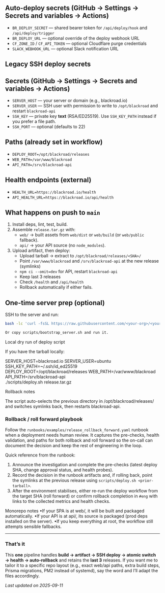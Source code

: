 
## Auto-deploy secrets (GitHub → Settings → Secrets and variables → Actions)
- `BR_DEPLOY_SECRET` — shared bearer token for `/api/deploy/hook` and `/api/deploy/trigger`
- `BR_DEPLOY_URL` — optional override of the deploy webhook URL
- `CF_ZONE_ID` / `CF_API_TOKEN` — optional Cloudflare purge credentials
- `SLACK_WEBHOOK_URL` — optional Slack notification URL

## Legacy SSH deploy secrets
## Secrets (GitHub → Settings → Secrets and variables → Actions)
- `SERVER_HOST` — your server or domain (e.g., blackroad.io)
- `SERVER_USER` — SSH user with permission to write to `/opt/blackroad` and restart `blackroad-api`
- `SSH_KEY` — private key **text** (RSA/ED25519). Use `SSH_KEY_PATH` instead if you prefer a file path.
- `SSH_PORT` — optional (defaults to 22)

## Paths (already set in workflow)
- `DEPLOY_ROOT=/opt/blackroad/releases`
- `WEB_PATH=/var/www/blackroad`
- `API_PATH=/srv/blackroad-api`

## Health endpoints (external)
- `HEALTH_URL=https://blackroad.io/health`
- `API_HEALTH_URL=https://blackroad.io/api/health`

## What happens on push to `main`
1. Install deps, lint, test, build.
2. Assemble `release.tar.gz` with:
   - `web/` → built assets from `web/dist` or `web/build` (or `web/public` fallback).
   - `api/` → your API source (no `node_modules`).
3. Upload artifact, then deploy:
   - Upload tarball → extract to `/opt/blackroad/releases/<SHA>/`
   - Point `/var/www/blackroad` and `/srv/blackroad-api` at the new release (symlinks)
   - `npm ci --omit=dev` for API, restart `blackroad-api`
   - Keep last 3 releases
   - Check `/health` and `/api/health`
   - Rollback automatically if either fails.

## One-time server prep (optional)
SSH to the server and run:
```sh
bash -lc 'curl -fsSL https://raw.githubusercontent.com/<your-org>/<your-repo>/main/scripts/bootstrap_server.sh | sh'

Or copy scripts/bootstrap_server.sh and run it.
```

Local dry run of deploy script

If you have the tarball locally:

SERVER_HOST=blackroad.io SERVER_USER=ubuntu SSH_KEY_PATH=~/.ssh/id_ed25519 \
DEPLOY_ROOT=/opt/blackroad/releases WEB_PATH=/var/www/blackroad API_PATH=/srv/blackroad-api \
./scripts/deploy.sh release.tar.gz

Rollback notes

The script auto-selects the previous directory in /opt/blackroad/releases/ and switches symlinks back, then restarts blackroad-api.

### Rollback / roll forward playbook

Follow the `runbooks/examples/release_rollback_forward.yaml` runbook when a
deployment needs human review. It captures the pre-checks, health validation,
and paths for both rollback and roll forward so the on-call can document the
decision and keep the rest of engineering in the loop.

Quick reference from the runbook:

1. Announce the investigation and complete the pre-checks (latest deploy SHA,
   change approval status, and health probes).
2. Record the decision in the runbook artifacts and, if rolling back, point the
   symlinks at the previous release using `scripts/deploy.sh <prior-tarball>`.
3. After the environment stabilises, either re-run the deploy workflow from the
   target SHA (roll forward) or confirm rollback completion in `#eng` with links
   to the collected metrics and health checks.

Monorepo notes
•If your SPA is at web/, it will be built and packaged automatically.
•If your API is at api/, its source is packaged (prod deps installed on the server).
•If you keep everything at root, the workflow still attempts sensible fallbacks.

---

### That’s it
This **one** pipeline handles **build → artifact → SSH deploy → atomic switch → health → auto‑rollback** and retains the **last 3** releases. If you want me to tailor it to a specific repo layout (e.g., exact web/api paths, extra build steps, Prisma migrations, PM2 instead of systemd), say the word and I’ll adapt the files accordingly.

_Last updated on 2025-09-11_
